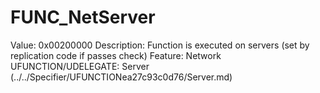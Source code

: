 # FUNC_NetServer

Value: 0x00200000
Description: Function is executed on servers (set by replication code if passes check)
Feature: Network
UFUNCTION/UDELEGATE: Server (../../Specifier/UFUNCTIONea27c93c0d76/Server.md)